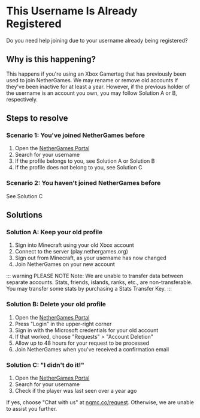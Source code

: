 # This Username Is Already Registered

Do you need help joining due to your username already being registered?

## Why is this happening?

This happens if you're using an Xbox Gamertag that has previously been used to join NetherGames. We may rename or remove old accounts if they've been inactive for at least a year. However, if the previous holder of the username is an account you own, you may follow Solution A or B, respectively.

## Steps to resolve

### Scenario 1: You've joined NetherGames before

1. Open the [NetherGames Portal](https://portal.nethergames.org)
2. Search for your username
3. If the profile belongs to you, see Solution A or Solution B
4. If the profile does not belong to you, see Solution C

### Scenario 2: You haven't joined NetherGames before

See Solution C

## Solutions

### Solution A: Keep your old profile

1. Sign into Minecraft using your old Xbox account
2. Connect to the server (play.nethergames.org)
3. Sign out from Minecraft, as your username has now changed
4. Join NetherGames on your new account

::: warning PLEASE NOTE
Note: We are unable to transfer data between separate accounts. Stats, friends, islands, ranks, etc., are non-transferable. You may transfer some stats by purchasing a Stats Transfer Key.
:::

### Solution B: Delete your old profile

1. Open the [NetherGames Portal](https://portal.nethergames.org)
2. Press "Login" in the upper-right corner
3. Sign in with the Microsoft credentials for your old account
4. If that worked, choose "Requests" > "Account Deletion"
5. Allow up to 48 hours for your request to be processed
6. Join NetherGames when you've received a confirmation email

### Solution C: "I didn't do it!"

1. Open the [NetherGames Portal](https://portal.nethergames.org)
2. Search for your username
3. Check if the player was last seen over a year ago

If yes, choose "Chat with us" at [ngmc.co/request](https://ngmc.co/request). Otherwise, we are unable to assist you further.
